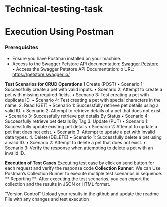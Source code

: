 # Technical-testing-task

# Execution Using Postman

### Prerequisites
- Ensure you have Postman installed on your machine. 
- Access to the Swagger Petstore API documentation: [Swagger Petstore](https://petstore.swagger.io/).
•	Access the Swagger Petstore API Documentation:
o	URL: https://petstore.swagger.io/

 **Test Scenarios for CRUD Operations**
1 Create (POST)
•	Scenario 1: Successfully create a pet with valid inputs.
•	Scenario 2: Attempt to create a pet with missing required fields.
•	Scenario 3: Test creating a pet with duplicate ID.
•	Scenario 4: Test creating a pet with special characters in the name.
2. Read (GET)
•	Scenario 1: Successfully retrieve pet details using a valid ID.
•	Scenario 2: Attempt to retrieve details of a pet that does not exist.
•	Scenario 3: Successfully retrieve pet details By Status 
•	Scenario 4: Successfully retrieve pet details By Tag
3. Update (PUT)
•	Scenario 1: Successfully update existing pet details 
•	Scenario 2: Attempt to update a pet that does not exist.
•	Scenario 3: Attempt to update a pet with invalid data types.
4. Delete (DELETE)
•	Scenario 1: Successfully delete a pet using a valid ID.
•	Scenario 2: Attempt to delete a pet that does not exist.
•	Scenario 3: Verify the response when attempting to delete a pet with an invalid ID.

 **Execution of Test Cases**
 Executing test case by click on send button for each request and verify the response code 
 **Collection Runner**:
 We can  Use Postman’s Collection Runner to execute multiple test scenarios in sequence.
** Reporting **:
After executing the test scenarios, you can export the collection and the results in JSON or HTML format.

"Version Control"
Upload your results in the github and update the readme File with any changes and test execution 
